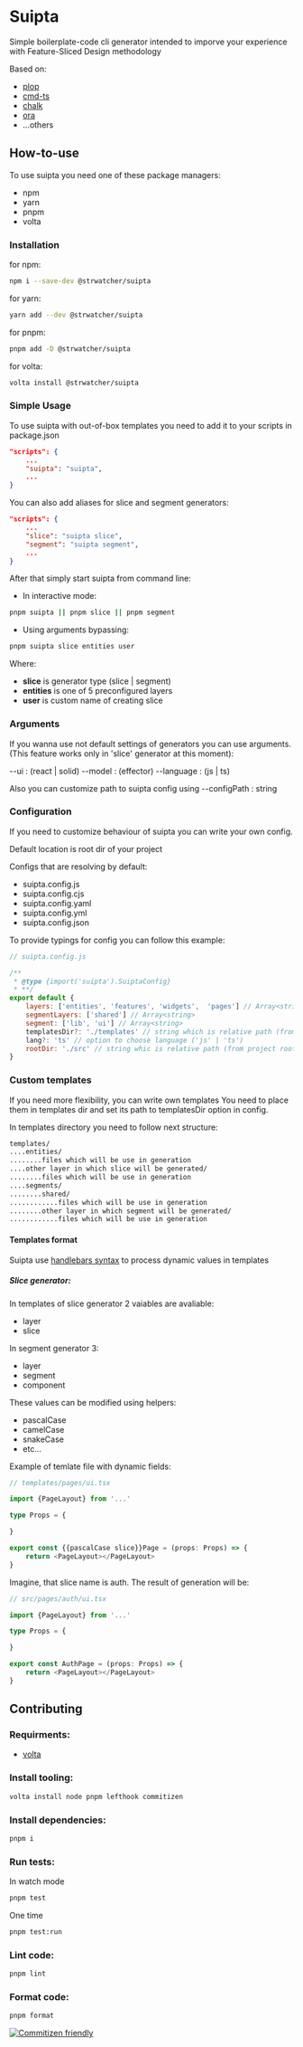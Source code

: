 # Suipta

Simple boilerplate-code cli generator intended to imporve your experience with Feature-Sliced Design methodology

Based on:
- [plop](https://github.com/plopjs/plop)
- [cmd-ts](https://github.com/Schniz/cmd-ts)
- [chalk](https://github.com/chalk/chalk)
- [ora](https://github.com/sindresorhus/ora)
- ...others


## How-to-use
To use suipta you need one of these package managers:
- npm
- yarn
- pnpm
- volta

### Installation
for npm:
```sh
npm i --save-dev @strwatcher/suipta
```

for yarn:
```sh
yarn add --dev @strwatcher/suipta
```

for pnpm:
```sh
pnpm add -D @strwatcher/suipta
```

for volta:
```sh
volta install @strwatcher/suipta
```

### Simple Usage
To use suipta with out-of-box templates you need to add it to your scripts in package.json

```json
"scripts": {
    ...
    "suipta": "suipta",
    ...
}
```

You can also add aliases for slice and segment generators:

```json
"scripts": {
    ...
    "slice": "suipta slice",
    "segment": "suipta segment",
    ...
}
```

After that simply start suipta from command line:

- In interactive mode:
```sh
pnpm suipta || pnpm slice || pnpm segment
```

- Using arguments bypassing:
```sh
pnpm suipta slice entities user
```

Where:
- <b>slice</b> is generator type (slice | segment)
- <b>entities</b> is one of 5 preconfigured layers
- <b>user</b> is custom name of creating slice

### Arguments

If you wanna use not default settings of generators you can use arguments. (This feature works only in 'slice' generator at this moment):

--ui    :   (react | solid)
--model :   (effector)
--language  :   (js | ts)

Also you can customize path to suipta config using
--configPath    :   string

### Configuration

If you need to customize behaviour of suipta you can write your own config.

Default location is root dir of your project

Configs that are resolving by default:

- suipta.config.js
- suipta.config.cjs
- suipta.config.yaml
- suipta.config.yml
- suipta.config.json

To provide typings for config you can follow this example:

```js
// suipta.config.js

/**
 * @type {import('suipta').SuiptaConfig}
 * **/
export default {
    layers: ['entities', 'features', 'widgets',  'pages'] // Array<string>
    segmentLayers: ['shared'] // Array<string>
    segment: ['lib', 'ui'] // Array<string>
    templatesDir?: './templates' // string which is relative path (from project root dir) to templates directory
    lang?: 'ts' // option to choose language ('js' | 'ts')
    rootDir: './src' // string whic is relative path (from project root dir) to directory where results of generation will be saved
}
```

### Custom templates

If you need more flexibility, you can write own templates
You need to place them in templates dir and set its path to templatesDir option in config.

In templates directory you need to follow next structure:

```sh
templates/
....entities/
........files which will be use in generation
....other layer in which slice will be generated/
........files which will be use in generation
....segments/
........shared/
............files which will be use in generation
........other layer in which segment will be generated/
............files which will be use in generation
```
#### Templates format

Suipta use [handlebars syntax](https://handlebarsjs.com/guide/#what-is-handlebars) to process dynamic values in templates

##### Slice generator:
In templates of slice generator 2 vaiables are avaliable:
- layer
- slice

In segment generator 3:
- layer
- segment
- component

These values can be modified using helpers:
- pascalCase
- camelCase
- snakeCase
- etc...

Example of temlate file with dynamic fields:
```ts
// templates/pages/ui.tsx

import {PageLayout} from '...'

type Props = {

}

export const {{pascalCase slice}}Page = (props: Props) => {
    return <PageLayout></PageLayout>
}
```

Imagine, that slice name is auth. The result of generation will be:
```ts
// src/pages/auth/ui.tsx

import {PageLayout} from '...'

type Props = {

}

export const AuthPage = (props: Props) => {
    return <PageLayout></PageLayout>
}
```

## Contributing

### Requirments:

- [volta](https://volta.sh/)

### Install tooling:

```sh
volta install node pnpm lefthook commitizen
```

### Install dependencies:

```sh
pnpm i
```

### Run tests:

In watch mode

```sh
pnpm test
```

One time

```sh
pnpm test:run
```

### Lint code:

```sh
pnpm lint
```

### Format code:

```sh
pnpm format
```

[![Commitizen friendly](https://img.shields.io/badge/commitizen-friendly-brightgreen.svg)](http://commitizen.github.io/cz-cli/)
